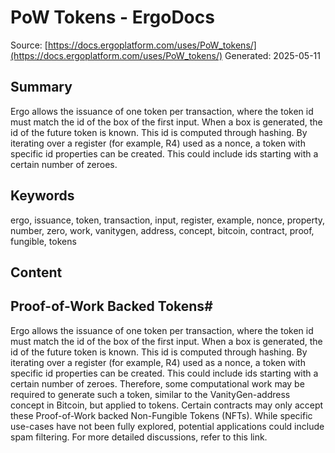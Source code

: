 # PoW Tokens - ErgoDocs
Source: [https://docs.ergoplatform.com/uses/PoW_tokens/](https://docs.ergoplatform.com/uses/PoW_tokens/)
Generated: 2025-05-11

## Summary
Ergo allows the issuance of one token per transaction, where the token id must match the id of the box of the first input. When a box is generated, the id of the future token is known. This id is computed through hashing. By iterating over a register (for example, R4) used as a nonce, a token with specific id properties can be created. This could include ids starting with a certain number of zeroes.

## Keywords
ergo, issuance, token, transaction, input, register, example, nonce, property, number, zero, work, vanitygen, address, concept, bitcoin, contract, proof, fungible, tokens

## Content
## Proof-of-Work Backed Tokens#
Ergo allows the issuance of one token per transaction, where the token id must match the id of the box of the first input.
When a box is generated, the id of the future token is known. This id is computed through hashing.
By iterating over a register (for example, R4) used as a nonce, a token with specific id properties can be created. This could include ids starting with a certain number of zeroes. Therefore, some computational work may be required to generate such a token, similar to the VanityGen-address concept in Bitcoin, but applied to tokens.
Certain contracts may only accept these Proof-of-Work backed Non-Fungible Tokens (NFTs).
While specific use-cases have not been fully explored, potential applications could include spam filtering.
For more detailed discussions, refer to this link.
